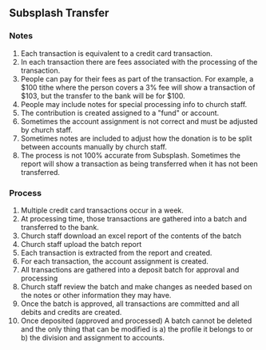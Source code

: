 ## Subsplash Transfer
### Notes
1. Each transaction is equivalent to a credit card transaction.
2. In each transaction there are fees associated with the processing of the transaction.
3. People can pay for their fees as part of the transaction.  For example, a $100 tithe where the person covers a 3% fee will show a transaction of $103, but the transfer to the bank will be for $100.
4. People may include notes for special processing info to church staff.
5. The contribution is created assigned to a "fund" or account.
6. Sometimes the account assignment is not correct and must be adjusted by church staff.
7. Sometimes notes are included to adjust how the donation is to be split between accounts manually by church staff.
8. The process is not 100% accurate from Subsplash.  Sometimes the report will show a transaction as being transferred when it has not been transferred. 

### Process
1. Multiple credit card transactions occur in a week.
2. At processing time, those transactions are gathered into a batch and transferred to the bank.
3. Church staff download an excel report of the contents of the batch
4. Church staff upload the batch report
5. Each transaction is extracted from the report and created.
6. For each transaction, the account assignment is created.
7. All transactions are gathered into a deposit batch for approval and processing
8. Church staff review the batch and make changes as needed based on the notes or other information they may have.
9. Once the batch is approved, all transactions are committed and all debits and credits are created.
10. Once deposited (approved and processed)  A batch cannot be deleted and the only thing that can be modified is a) the profile it belongs to or b) the division and assignment to accounts.

